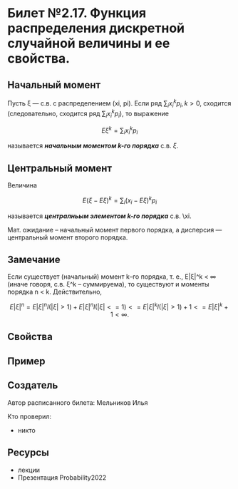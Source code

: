 # Билет №2.17. Функция распределения дискретной случайной величины и ее свойства.

## Начальный момент

Пусть ξ — с.в. с распределением (xi, pi). Если ряд $\displaystyle \sum_i x_i^k p_i, k>0$,
сходится (следовательно, сходится ряд $\sum_i x_i^k p_i$), то выражение 

$$ E \xi^k = \displaystyle \sum_i x_i^k p_i
$$

называется ***начальным моментом k-го порядка*** с.в. $\xi$.

## Центральный момент
Величина

$$ E(ξ − Eξ)^k = \displaystyle \sum_i(x_i - E \xi)^k p_i
$$

называется ***централньым элементом k-го порядка*** с.в. \xi.

Мат. ожидание – начальный момент первого порядка, а дисперсия —
центральный момент второго порядка.

## Замечание
Если существует (начальный) момент k–го порядка, т. е., E|ξ|^k < ∞
(иначе говоря, с.в. ξ^k – суммируема), то существуют и моменты
порядка n < k. Действительно,

$$ E|ξ|^n = E|ξ|^n I(|ξ| > 1) + E|ξ|^n I(|ξ| <= 1) <= E|ξ|^k I(|ξ| > 1) + 1 <= E|ξ|^k + 1 < ∞.
$$

## Свойства

## Пример

## Создатель

Автор расписанного билета: Мельников Илья

Кто проверил:
- никто

## Ресурсы
- лекции
- Презентация Probability2022
